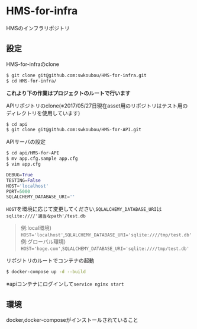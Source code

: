 # HMS-for-infra
HMSのインフラリポジトリ

## 設定
HMS-for-infraのclone
```bash
$ git clone git@github.com:swkoubou/HMS-for-infra.git
$ cd HMS-for-infra/
```
**これより下の作業はプロジェクトのルートで行います**

APIリポジトリのclone(※2017/05/27日現在asset用のリポジトリはテスト用のディレクトリを使用しています)
```bash
$ cd api
$ git clone git@github.com:swkoubou/HMS-for-API.git
```

APIサーバの設定
```bash
$ cd api/HMS-for-API
$ mv app.cfg.sample app.cfg
$ vim app.cfg
```
```python
DEBUG=True
TESTING=False
HOST='localhost'
PORT=5000
SQLALCHEMY_DATABASE_URI=''
```
`HOST`を環境に応じて変更してください,`SQLALCHEMY_DATABASE_URI`は`sqlite:////'適当なpath'/test.db`
> 例:local環境) `HOST='localhost'`,`SQLALCHEMY_DATABASE_URI='sqlite:////tmp/test.db'`  
> 例:グローバル環境) `HOST='hoge.com'`,`SQLALCHEMY_DATABASE_URI='sqlite:////tmp/test.db'`

リポジトリのルートでコンテナの起動
```bash
$ docker-compose up -d --build
```
※apiコンテナにログインして`service nginx start`

## 環境
docker,docker-composeがインストールされていること
